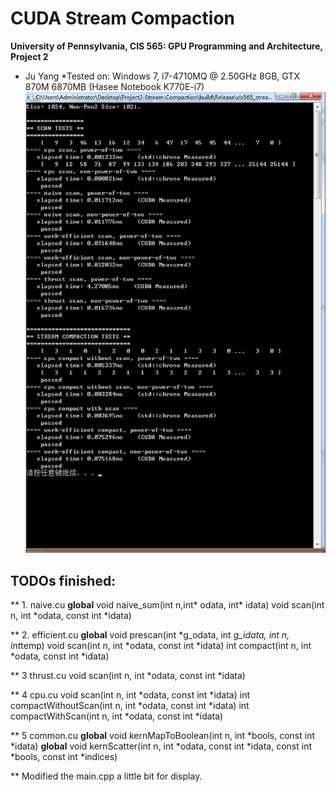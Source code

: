 CUDA Stream Compaction
======================

**University of Pennsylvania, CIS 565: GPU Programming and Architecture, Project 2**

* Ju Yang
*Tested on: Windows 7, i7-4710MQ @ 2.50GHz 8GB, GTX 870M 6870MB (Hasee Notebook K770E-i7)
![result](doc/1024.png)

## TODOs finished: 
  ** 1. naive.cu 
  __global__ void naive_sum(int n,int* odata, int* idata)
  void scan(int n, int *odata, const int *idata)
  
  ** 2. efficient.cu
  __global__ void prescan(int *g_odata, int *g_idata, int n, int*temp)
  void scan(int n, int *odata, const int *idata)
  int compact(int n, int *odata, const int *idata)

  ** 3 thrust.cu
  void scan(int n, int *odata, const int *idata)
  
  ** 4 cpu.cu
  void scan(int n, int *odata, const int *idata)
  int compactWithoutScan(int n, int *odata, const int *idata) 
  int compactWithScan(int n, int *odata, const int *idata)
  
  ** 5 common.cu
  __global__ void kernMapToBoolean(int n, int *bools, const int *idata)
  __global__ void kernScatter(int n, int *odata,
                const int *idata, const int *bools, const int *indices)
                
 ** Modified the main.cpp a little bit for display. 

